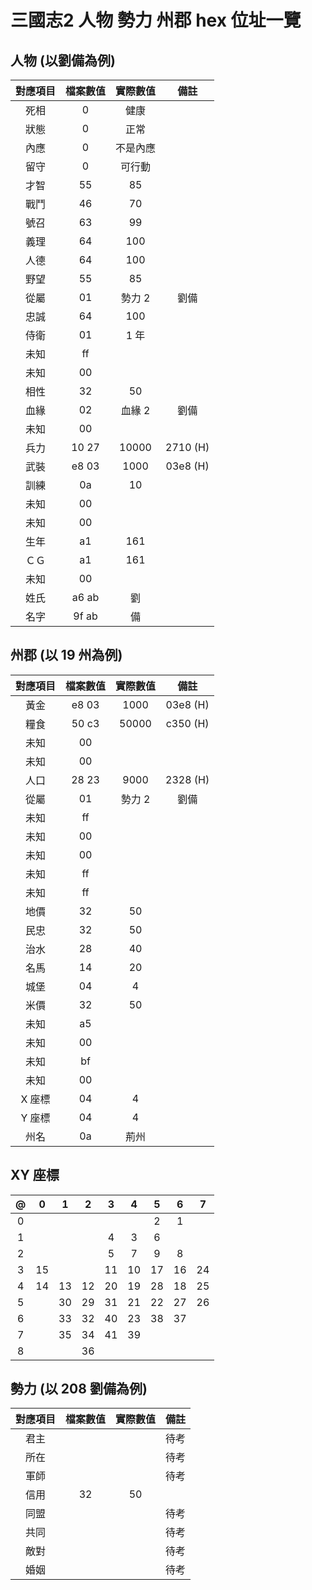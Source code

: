 # 三國志2 人物 勢力 州郡 hex 位址一覽
## 人物 (以劉備為例)
|對應項目|檔案數值|實際數值|備註
|:-:|:-:|:-:|:-:
|死相|0|健康|
|狀態|0|正常|
|內應|0|不是內應|
|留守|0|可行動|
|才智|55| 85|
|戰鬥|46| 70|
|號召|63| 99|
|義理|64|100|
|人德|64|100|
|野望|55| 85|
|從屬|01|勢力 2|劉備|
|忠誠|64|100|
|侍衛|01|1 年|
|未知|ff||
|未知|00||
|相性|32|50|
|血緣|02|血緣 2|劉備|
|未知|00||
|兵力|10 27|10000|2710 (H)
|武裝|e8 03|1000|03e8 (H)
|訓練|0a|10|
|未知|00||
|未知|00||
|生年|a1|161|
|ＣＧ|a1|161|
|未知|00||
|姓氏|a6 ab|劉|
|名字|9f ab|備|

## 州郡 (以 19 州為例)
|對應項目|檔案數值|實際數值|備註
|:-:|:-:|:-:|:-:
|黃金|e8 03|1000|03e8 (H)
|糧食|50 c3|50000|c350 (H)
|未知|00||
|未知|00||
|人口|28 23|9000|2328 (H)
|從屬|01|勢力 2|劉備
|未知|ff||
|未知|00||
|未知|00||
|未知|ff||
|未知|ff||
|地價|32|50|
|民忠|32|50|
|治水|28|40|
|名馬|14|20|
|城堡|04| 4|
|米價|32|50|
|未知|a5||
|未知|00||
|未知|bf||
|未知|00||
|X 座標|04|4|
|Y 座標|04|4|
|州名|0a|荊州|

## XY 座標
|@|0|1|2|3|4|5|6|7
|:-:|:-:|:-:|:-:|:-:|:-:|:-:|:-:|:-:
|0|  |  |  |  |  | 2| 1|
|1|  |  |  | 4| 3| 6|  |
|2|  |  |  | 5| 7| 9| 8|
|3|15|  |  |11|10|17|16|24
|4|14|13|12|20|19|28|18|25
|5|  |30|29|31|21|22|27|26
|6|  |33|32|40|23|38|37|
|7|  |35|34|41|39|  |  |
|8|  |  |36|  |  |  |  |

## 勢力 (以 208 劉備為例)

對應項目|檔案數值|實際數值|備註
:-:|:-:|:-:|:-:
君主|||待考
所在|||待考
軍師|||待考
信用|32|50|
同盟|||待考
共同|||待考
敵對|||待考
婚姻|||待考
